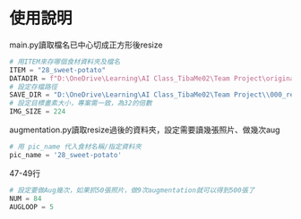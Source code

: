 # 使用說明

main.py讀取檔名已中心切成正方形後resize
```python
# 用ITEM來存哪個食材資料夾及檔名
ITEM = "28_sweet-potato"
DATADIR = f"D:\OneDrive\Learning\AI Class_TibaMe02\Team Project\original_files\\" + ITEM
# 設定存檔路徑
SAVE_DIR = "D:\OneDrive\Learning\AI Class_TibaMe02\Team Project\\000_resize_224_square\\" + ITEM
# 設定目標畫素大小，專案需一致，為32的倍數
IMG_SIZE = 224
```


augmentation.py讀取resize過後的資料夾，設定需要讀幾張照片、做幾次aug
```python
# 用 pic_name 代入食材名稱/指定資料夾
pic_name = '28_sweet-potato'
```
47-49行
```python
# 設定要做Aug幾次，如果抓50張照片，做9次augmentation就可以得到500張了
NUM = 84
AUGLOOP = 5
```
